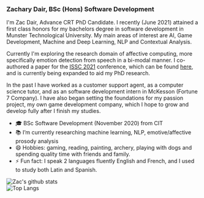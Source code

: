 ### Zachary Dair, BSc (Hons) Software Development

I'm Zac Dair, Advance CRT PhD Candidate. I recently (June 2021) attained a first class honors for my bachelors degree in software development in Munster Technological University.
My main areas of interest are AI, Game Development, Machine and Deep Learning, NLP and Contextual Analysis.

Currently I'm exploring the research domain of affective computing, more specifically emotion detection from speech in a bi-modal manner.
I co-authored a paper for the [ISSC 2021](https://www.issc.ie/) conference, which can be found [here](https://www.researchgate.net/publication/351819836_Classification_of_Emotive_Expression_Using_Verbal_and_Non_Verbal_Components_of_Speech), and is currently being expanded to aid my PhD research.

In the past I have worked as a customer support agent, as a computer science tutor, and as an software development intern in McKesson (Fortune 7 Company).
I have also began setting the foundations for my passion project, my own game development company, which I hope to grow and develop fully after I finish my studies.



- :mortar_board: BSc Software Development (November 2020) from CIT
- :books: I’m currently researching machine learning, NLP, emotive/affective prosody analysis
- 😄 Hobbies: gaming, reading, painting, archery, playing with dogs and spending quality time with friends and family.
- ⚡ Fun fact: I speak 2 languages fluently English and French, and I used to study both Latin and Spanish.


![Zac's github stats](https://github-readme-stats.vercel.app/api?username=ZacDair&include_all_commits=true&theme=vue-dark&show_icons=true&count_private=true)  
![Top Langs](https://github-readme-stats.vercel.app/api/top-langs/?username=ZacDair&include_all_commits=true&theme=vue-dark&show_icons=true&count_private=true&?hide=assembly)
